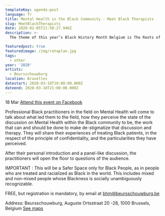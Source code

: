 ```yaml
---
templateKey: agenda-post
language: fr
title: Mental Health in the Black Community - Meet Black Therapists
slug: MeetBlackTherapists
date: 2020-02-05T21:50:27.946Z
description: >-
  The theme of this year’s Black History Month Belgium is The Roots of our Health. This means not only Physical Health, but also Mental Health, and the possible way they interact and affect each other. It also means taking a deeper look at the factors affecting our Mental Health, including the ones related to our experiences of anti-Blackness and racism, be it interpersonal or systemic, structural and institutional.

featuredpost: true
featuredimage: /img/rataplan.jpg
tags:
  - other
year: '2020'
artists:
  - Beursschouwburg
location: Bruxelles
datestart: 2020-03-18T18:00:00.000Z
dateend: 2020-03-18T21:00:00.000Z
---
```

18 Mar [Attend this event on Facebook](https://www.facebook.com/events/494986321130384/)



Professional Black practitioners in the field on Mental Health will come to talk about what led them to the field, how they perceive the state of the discussion on Mental Health within the Black community to be, the work that can and should be done to make de-stigmatize that discussion and therapy. They will share their experiences of treating Black patients, in the respect of the principle of confidentiality, and the particularities they have perceived.

After their personal introduction and a panel-like discussion, the practitioners will open the floor to questions of the audience.

IMPORTANT :
This will be a Safer Space only for Black People, as in people who are treated and racialized as Black in the world. This includes mixed and non-mixed people whose Blackness is socially unambiguously recognizable.

FREE, but registration is mandatory, by email at [bhm@beursschouwburg.be](mailto:bhm@beursschouwburg.be)

Address: Beursschouwburg, Auguste Ortsstraat 20 -28, 1000 Brussels, Belgium
[See maps](https://goo.gl/maps/DhBu8cak4gTzckgZA)
